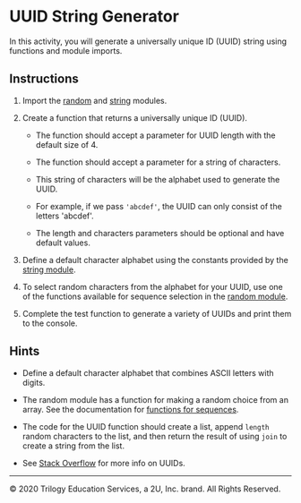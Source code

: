 # UUID String Generator

In this activity, you will generate a universally unique ID (UUID) string using functions and module imports.

## Instructions

1. Import the [random](https://docs.python.org/3/library/random.html) and [string](https://docs.python.org/3/library/string.html) modules.

2. Create a function that returns a universally unique ID (UUID).

    * The function should accept a parameter for UUID length with the default size of 4.

    * The function should accept a parameter for a string of characters.

    * This string of characters will be the alphabet used to generate the UUID.

    * For example, if we pass `'abcdef'`, the UUID can only consist of the letters 'abcdef'.
    
    * The length and characters parameters should be optional and have default values.

3. Define a default character alphabet using the constants provided by the [string module](https://docs.python.org/3/library/string.html).

4. To select random characters from the alphabet for your UUID, use one of the functions available for sequence selection in the [random module](https://docs.python.org/3/library/random.html).

5. Complete the test function to generate a variety of UUIDs and print them to the console.

## Hints

* Define a default character alphabet that combines ASCII letters with digits.

* The random module has a function for making a random choice from an array. See the documentation for [functions for sequences](https://docs.python.org/3/library/random.html#functions-for-sequences).

* The code for the UUID function should create a list, append `length` random characters to the list, and then return the result of using `join` to create a string from the list.

* See [Stack Overflow](https://stackoverflow.com/questions/292965/what-is-a-uuid) for more info on UUIDs.

---

© 2020 Trilogy Education Services, a 2U, Inc. brand. All Rights Reserved.
